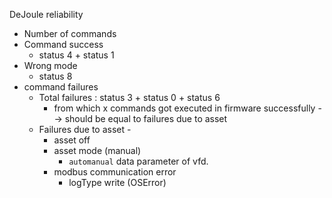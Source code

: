 
DeJoule reliability 
- Number of commands
- Command success 
	- status 4 + status 1
- Wrong mode
	- status 8
- command failures
	- Total failures : status 3 + status 0 + status 6 
		- from which x commands got executed in firmware successfully --> should be equal to failures due to asset
	- Failures due to asset -  
		- asset off
		- asset mode (manual)
			- `automanual` data parameter of vfd.
		- modbus communication error
			- logType write (OSError)
<!--stackedit_data:
eyJoaXN0b3J5IjpbLTExNDIwNDI0OTUsMTI5NDg5MDY2MCwtMT
k4NjAzNjg2NywtMjA2ODE1NzUyNyw0OTc4MTg4MTBdfQ==
-->